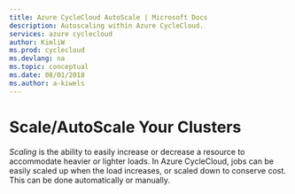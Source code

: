```yaml
---
title: Azure CycleCloud AutoScale | Microsoft Docs
description: Autoscaling within Azure CycleCloud.
services: azure cyclecloud
author: KimliW
ms.prod: cyclecloud
ms.devlang: na
ms.topic: conceptual
ms.date: 08/01/2018
ms.author: a-kiwels
---
```


# Scale/AutoScale Your Clusters

*Scaling* is the ability to easily increase or decrease a resource to accommodate heavier or lighter loads. In Azure CycleCloud, jobs can be easily scaled up when the load increases, or scaled down to conserve cost. This can be done automatically or manually.
